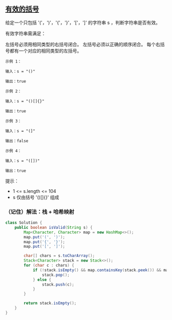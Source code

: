 ## [有效的括号](https://leetcode.cn/problems/valid-parentheses/description/)

给定一个只包括 '('，')'，'{'，'}'，'['，']' 的字符串 s ，判断字符串是否有效。

有效字符串需满足：

左括号必须用相同类型的右括号闭合。
左括号必须以正确的顺序闭合。
每个右括号都有一个对应的相同类型的左括号。

````
示例 1：

输入：s = "()"

输出：true

示例 2：

输入：s = "()[]{}"

输出：true

示例 3：

输入：s = "(]"

输出：false

示例 4：

输入：s = "([])"

输出：true
````


提示：

- 1 <= s.length <= 104
- s 仅由括号 '()[]{}' 组成

### （记住）解法：栈 + 哈希映射
````java
class Solution {
    public boolean isValid(String s) {
        Map<Character, Character> map = new HashMap<>();
        map.put('(', ')');
        map.put('{', '}');
        map.put('[', ']');

        char[] chars = s.toCharArray();
        Stack<Character> stack = new Stack<>();
        for (char c : chars) {
            if (!stack.isEmpty() && map.containsKey(stack.peek()) && map.get(stack.peek()) == c) {
                stack.pop();
            } else {
                stack.push(c);
            }
        }

        return stack.isEmpty();
    }
}
````